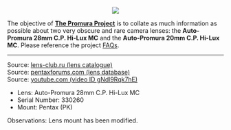 <p align="center">
   <img src="https://user-images.githubusercontent.com/110672536/183131595-afeb1dec-1c84-436c-9a50-90468f9ec3ec.png">
</p>

<p>
   The objective of <b><a href="https://github.com/martbetz/The-Promura-Project/blob/main/README.md">The Promura Project</a></b> is to collate as much information as possible about two very obscure and rare camera lenses: the <b>Auto-Promura 28mm C.P. Hi-Lux MC</b> and the <b>Auto-Promura 20mm C.P. Hi-Lux MC</b>. Please reference the project <a href="https://github.com/martbetz/The-Promura-Project/blob/main/FAQs.md">FAQs</a>.

---

Source: [lens-club.ru (lens catalogue)](https://lens--club-ru.translate.goog/lenses/item/c_6743.html?_x_tr_sl=auto&_x_tr_tl=en&_x_tr_hl=en-US&_x_tr_pto=wapp)
<br>
Source: [pentaxforums.com (lens database)](https://www.pentaxforums.com/userreviews/auto-promura-28mm-2-8-c-p-hi-lux-mc.html)
<br>
Source: [youtube.com (video ID gNdl9Rqk7hE)](https://m.youtube.com/watch?v=gNdl9Rqk7hE)

- Lens: Auto-Promura 28mm C.P. Hi-Lux MC
- Serial Number: 330260
- Mount: Pentax (PK)

Observations: Lens mount has been modified.
